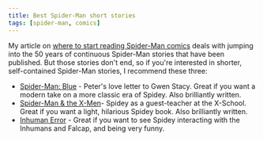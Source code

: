 ```yaml
---
title: Best Spider-Man short stories
tags: [spider-man, comics]
---
```


<style>
.article li {
  max-width: 38em;
  margin-bottom: 1em;
}
</style>

My article on [where to start reading Spider-Man comics](/articles/where-to-start-reading-spiderman/)
deals with jumping into the 50 years of continuous Spider-Man stories that have been published.
But those stories don't end, so if you're interested in shorter, self-contained
Spider-Man stories, I recommend these three:

- [Spider-Man: Blue](http://amzn.to/1LZ96bw) - Peter's love letter to Gwen Stacy. Great if you want a modern take on a more classic era of Spidey. Also brilliantly written.
- [Spider-Man & the X-Men](http://amzn.to/1LZ9cjo)- Spidey as a guest-teacher at the X-School. Great if you want a light, hilarious Spidey book. Also brilliantly written.
- [Inhuman Error](http://amzn.to/1QNi0rt) - Great if you want to see Spidey interacting with the Inhumans and Falcap, and being very funny.
